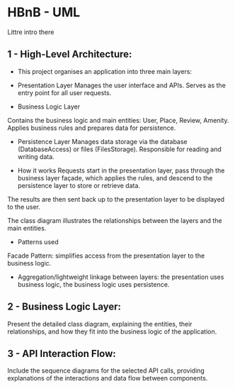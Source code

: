 
# HBnB - UML

Littre intro there

## 1 -  High-Level Architecture: 
- This project organises an application into three main layers:
- Presentation Layer
Manages the user interface and APIs.
Serves as the entry point for all user requests.

- Business Logic Layer

Contains the business logic and main entities: User, Place, Review, Amenity.
Applies business rules and prepares data for persistence.

- Persistence Layer
Manages data storage via the database (DatabaseAccess) or files (FilesStorage).
Responsible for reading and writing data.

- How it works
Requests start in the presentation layer, pass through the business layer façade, which applies the rules, and descend to the persistence layer to store or retrieve data.

The results are then sent back up to the presentation layer to be displayed to the user.

The class diagram illustrates the relationships between the layers and the main entities.

- Patterns used

Facade Pattern: simplifies access from the presentation layer to the business logic.

- Aggregation/lightweight linkage between layers: the presentation uses business logic, the business logic uses persistence.

## 2 - Business Logic Layer: 
Present the detailed class diagram, explaining the entities, their relationships, and how they fit into the business logic of the application.

## 3 - API Interaction Flow: 
Include the sequence diagrams for the selected API calls, providing explanations of the interactions and data flow between components.

